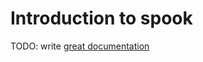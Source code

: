 # Introduction to spook

TODO: write [great documentation](http://jacobian.org/writing/what-to-write/)
